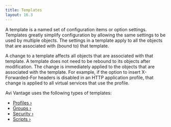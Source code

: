 ```yaml
---
title: Templates
layout: 16.3
---
```

A template is a named set of configuration items or option settings. Templates greatly simplify configuration by allowing the same settings to be used by multiple objects. The settings in a template apply to all the objects that are associated with (bound to) that template.

A change to a template affects all objects that are associated with that template. A template does not need to be rebound to its objects after modification. The change is immediately applied to the objects that are associated with the template. For example, if the option to insert X-Forwarded-For headers is disabled in an HTTP application profile, that change is applied to all virtual services that use the profile.

Avi Vantage uses the following types of templates:

* <a href="/docs/16.3/configuration-guide/templates/profiles">Profiles ›</a>
* <a href="/docs/16.3/configuration-guide/templates/groups">Groups ›</a>
* <a href="/docs/16.3/configuration-guide/templates/security">Security ›</a>
* <a href="/docs/16.3/configuration-guide/templates/scripts">Scripts ›</a>  